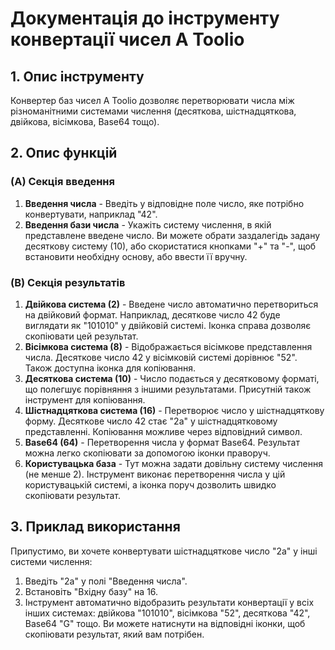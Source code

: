 # Документація до інструменту конвертації чисел A Toolio

## 1. Опис інструменту

Конвертер баз чисел A Toolio дозволяє перетворювати числа між різноманітними системами числення (десяткова, шістнадцяткова, двійкова, вісімкова, Base64 тощо).

## 2. Опис функцій

### (A) Секція введення

1. **Введення числа** - Введіть у відповідне поле число, яке потрібно конвертувати, наприклад "42".
2. **Введення бази числа** - Укажіть систему числення, в якій представлене введене число. Ви можете обрати заздалегідь задану десяткову систему (10), або скористатися кнопками "+" та "-", щоб встановити необхідну основу, або ввести її вручну.

### (B) Секція результатів

1. **Двійкова система (2)** - Введене число автоматично перетвориться на двійковий формат. Наприклад, десяткове число 42 буде виглядати як "101010" у двійковій системі. Іконка справа дозволяє скопіювати цей результат.
2. **Вісімкова система (8)** - Відображається вісімкове представлення числа. Десяткове число 42 у вісімковій системі дорівнює "52". Також доступна іконка для копіювання.
3. **Десяткова система (10)** - Число подається у десятковому форматі, що полегшує порівняння з іншими результатами. Присутній також інструмент для копіювання.
4. **Шістнадцяткова система (16)** - Перетворює число у шістнадцяткову форму. Десяткове число 42 стає "2a" у шістнадцятковому представленні. Копіювання можливе через відповідний символ.
5. **Base64 (64)** - Перетворення числа у формат Base64. Результат можна легко скопіювати за допомогою іконки праворуч.
6. **Користувацька база** - Тут можна задати довільну систему числення (не менше 2). Інструмент виконає перетворення числа у цій користувацькій системі, а іконка поруч дозволить швидко скопіювати результат.

## 3. Приклад використання

Припустимо, ви хочете конвертувати шістнадцяткове число "2a" у інші системи числення:

1. Введіть "2a" у полі "Введення числа".
2. Встановіть "Вхідну базу" на 16.
3. Інструмент автоматично відобразить результати конвертації у всіх інших системах: двійкова "101010", вісімкова "52", десяткова "42", Base64 "G" тощо. Ви можете натиснути на відповідні іконки, щоб скопіювати результат, який вам потрібен.